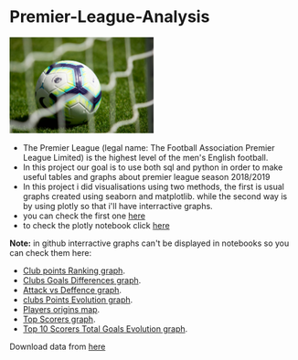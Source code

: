 # Premier-League-Analysis

<img src="https://github.com/YoussefBouyaddou/Premier-League-Analysis/blob/main/graphs/football.jpg" width=50% height=50%>


* The Premier League (legal name: The Football Association Premier League Limited) is the highest level of the men's English football.
* In this project our goal is to use both sql and python in order to make useful tables and graphs about premier league season 2018/2019
* In this project i did visualisations using two methods, the first is usual graphs created using seaborn and matplotlib. while the second way is by using plotly so that i'll have interractive graphs.
* you can check the first one [here](https://github.com/YoussefBouyaddou/Premier-League-Analysis/blob/main/premier%20league%20analysis%20using%20seaborn.ipynb)
* to check the plotly notebook click [here](https://github.com/YoussefBouyaddou/Premier-League-Analysis/blob/main/premier%20league%20interactive.ipynb)

**Note:** in github interractive graphs can't be displayed in notebooks so you can check them here:
* [Club points Ranking graph](http://htmlpreview.github.io/?https://github.com/YoussefBouyaddou/Premier-League-Analysis/blob/main/graphs/Club%20points%20Ranking%20graph.html).
* [Clubs Goals Differences graph](http://htmlpreview.github.io/?https://github.com/YoussefBouyaddou/Premier-League-Analysis/blob/main/graphs/Clubs%20Goals%20Differences.html).
* [Attack vs Deffence graph](http://htmlpreview.github.io/?https://github.com/YoussefBouyaddou/Premier-League-Analysis/blob/main/graphs/Attack%20vs%20Defense.html).
* [clubs Points Evolution graph](http://htmlpreview.github.io/?https://github.com/YoussefBouyaddou/Premier-League-Analysis/blob/main/graphs/clubs%20Points%20Evolution.html).
* [Players origins map](http://htmlpreview.github.io/?https://github.com/YoussefBouyaddou/Premier-League-Analysis/blob/main/graphs/Players%20origins%20map.html).
* [Top Scorers graph](http://htmlpreview.github.io/?https://github.com/YoussefBouyaddou/Premier-League-Analysis/blob/main/graphs/Top%20Scorers.html).
* [Top 10 Scorers Total Goals Evolution graph](http://htmlpreview.github.io/?https://github.com/YoussefBouyaddou/Premier-League-Analysis/blob/main/graphs/Top%2010%20Scorers%20Total%20Goals%20Evolution.html).

Download data from [here](https://sqlsoccer.com/set-up-scripts/)

